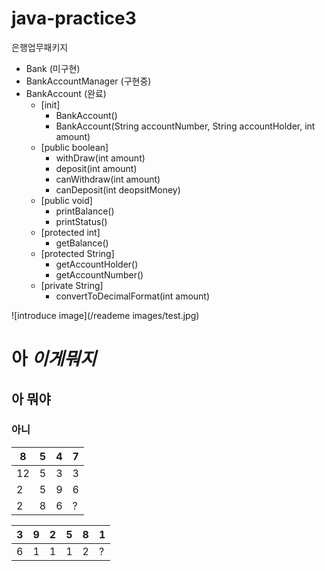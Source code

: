 # java-practice3
은행업무패키지
* Bank (미구현)
* BankAccountManager (구현중)
* BankAccount (완료)
  * [init]
    * BankAccount()
    * BankAccount(String accountNumber, String accountHolder, int amount)
  * [public boolean]
    * withDraw(int amount)
    * deposit(int amount)
    * canWithdraw(int amount)
    * canDeposit(int deopsitMoney)
  * [public void]
    * printBalance()
    * printStatus()
  * [protected int]
    * getBalance()
  * [protected String]
    * getAccountHolder()
    * getAccountNumber()
  * [private String]
    * convertToDecimalFormat(int amount)
    
![introduce image](/reademe images/test.jpg)

# 아 *이게뭐지*
## 아 뭐야
### 아니


8|5|4|7
---|---|---|---|
12|5|3|3|
2|5|9|6|
2|8|6|?|

3|9|2|5|8|1
---|---|---|---|---|---|
6|1|1|1|2|?
